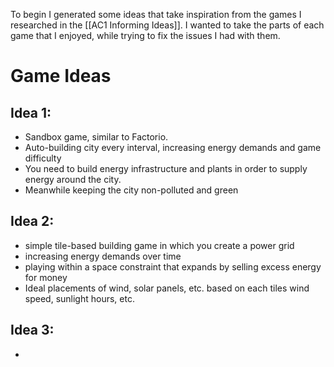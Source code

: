 To begin I generated some ideas that take inspiration from the games I researched in the [[AC1 Informing Ideas]]. I wanted to take the parts of each game that I enjoyed, while trying to fix the issues I had with them.
# Game Ideas
## Idea 1:
- Sandbox game, similar to Factorio.
- Auto-building city every interval, increasing energy demands and game difficulty
- You need to build energy infrastructure and plants in order to supply energy around the city.
- Meanwhile keeping the city non-polluted and green

## Idea 2:
- simple tile-based building game in which you create a power grid
- increasing energy demands over time
- playing within a space constraint that expands by selling excess energy for money
- Ideal placements of wind, solar panels, etc. based on each tiles wind speed, sunlight hours, etc.

## Idea 3:
- 